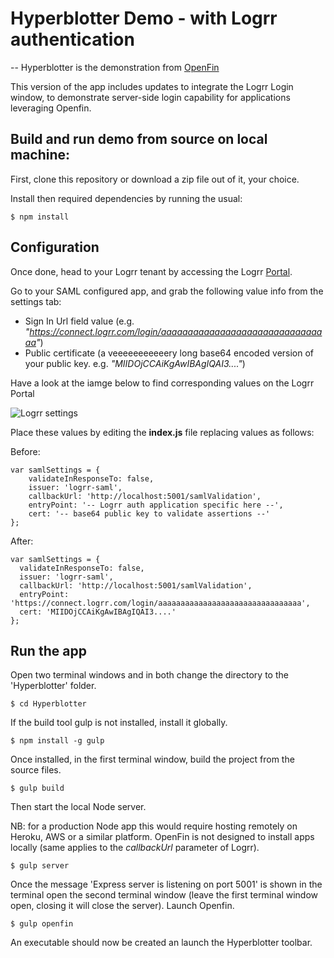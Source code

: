 # Hyperblotter Demo - with Logrr authentication
--
Hyperblotter is the demonstration from [OpenFin](http://openfin.co/)

This version of the app includes updates to integrate the Logrr Login window, to demonstrate server-side login capability for applications leveraging Openfin.

## Build and run demo from source on local machine:

First, clone this repository or download a zip file out of it, your choice.

Install then required dependencies by running the usual:

```
$ npm install
```

## Configuration

Once done, head to your Logrr tenant by accessing the Logrr [Portal].

Go to your SAML configured app, and grab the following value info from the settings tab:
- Sign In Url field value (e.g. *"https://connect.logrr.com/login/aaaaaaaaaaaaaaaaaaaaaaaaaaaaaaaa"*)
- Public certificate (a veeeeeeeeeeery long base64 encoded version of your public key. e.g. *"MIIDOjCCAiKgAwIBAgIQAI3...."*)

Have a look at the iamge below to find corresponding values on the Logrr Portal

![Logrr settings](https://logrrcontent.blob.core.windows.net/images/appSetupProperties.png)

Place these values by editing the **index.js** file replacing values as follows:

Before:
```
var samlSettings = {
    validateInResponseTo: false,
    issuer: 'logrr-saml',
    callbackUrl: 'http://localhost:5001/samlValidation',
    entryPoint: '-- Logrr auth application specific here --',
    cert: '-- base64 public key to validate assertions --'
};
```
After:
```
var samlSettings = {
  validateInResponseTo: false,
  issuer: 'logrr-saml',
  callbackUrl: 'http://localhost:5001/samlValidation',
  entryPoint: 'https://connect.logrr.com/login/aaaaaaaaaaaaaaaaaaaaaaaaaaaaaaaa',
  cert: 'MIIDOjCCAiKgAwIBAgIQAI3....'
};
```
## Run the app

Open two terminal windows and in both change the directory to the 'Hyperblotter' folder.
```
$ cd Hyperblotter
```
If the build tool gulp is not installed, install it globally.
```
$ npm install -g gulp
```
Once installed, in the first terminal window, build the project from the source files.
```
$ gulp build
```
Then start the local Node server.

NB: for a production Node app this would require hosting remotely on Heroku, AWS or a similar platform. OpenFin is not designed to install apps locally (same applies to the *callbackUrl* parameter of Logrr).

```
$ gulp server
```
Once the message 'Express server is listening on port 5001' is shown in the terminal open the second terminal window (leave the first terminal window open, closing it will close the server). Launch Openfin.
```
$ gulp openfin
```
An executable should now be created an launch the Hyperblotter toolbar. 

[Logrr]: http://www.logrr.com
[Portal]: https://portal.logrr.com/
